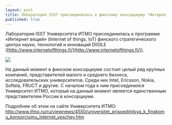 ```yaml
---
layout: post
title: Лаборатория ISST присоединилась к финскому консорциуму "Интернет вещей"
published: true
---
```


Лаборатория ISST Университета ИТМО присоединилась к программе «Интернет вещей» (Internet of things, IoT) финского стратегического центра науки, технологий и инноваций DIGILE ([http://www.internetofthings.fi/](http://www.internetofthings.fi/)).

![](http://www.ifmo.ru/images/news/big/p4550.jpg)

На данный момент в финском консорциуме состоит целый ряд крупных компаний, представителей малого и среднего бизнеса, исследовательских университетов. Среди них Intel, Ericsson, Nokia, Softela, FRUCT и другие. С началом года к ним присоединился Университет ИТМО, который на данный момент является единственным представителем России в консорциуме.

Подробнее об этом на сайте Университета ИТМО: <http://www.ifmo.ru/ru/viewnews/4550/universitet_prisoedinilsya_k_finskomu_konsorciumu_internet_veschey.htm>
